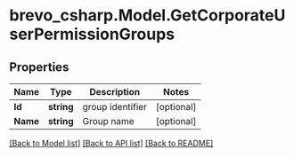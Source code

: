 # brevo_csharp.Model.GetCorporateUserPermissionGroups
## Properties

Name | Type | Description | Notes
------------ | ------------- | ------------- | -------------
**Id** | **string** | group identifier | [optional] 
**Name** | **string** | Group name | [optional] 

[[Back to Model list]](../README.md#documentation-for-models) [[Back to API list]](../README.md#documentation-for-api-endpoints) [[Back to README]](../README.md)

